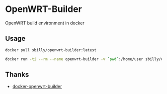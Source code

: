 # OpenWRT-Builder

OpenWRT build environment in docker

## Usage

```bash
docker pull sbilly/openwrt-builder:latest

docker run -ti --rm --name openwrt-builder -v `pwd`:/home/user sbilly/openwrt-builder:latest  /bin/bash

```

## Thanks

- [docker-openwrt-builder](https://github.com/mwarning/docker-openwrt-builder)